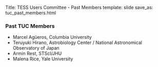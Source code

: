 Title: TESS Users Committee - Past Members
template: slide
save_as: tuc_past_members.html

### Past TUC Members
- Marcel Agüeros, Columbia University
- Teruyuki Hirano, Astrobiology Center / National Astronomical Observatory of Japan
- Armin Rest, STScI/JHU
- Malena Rice, Yale University
